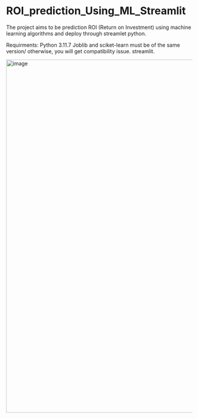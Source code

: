 # ROI_prediction_Using_ML_Streamlit
The project aims to be prediction ROI (Return on Investment) using machine learning algorithms and deploy through streamlet python.

Requirments:
Python 3.11.7
Joblib and sciket-learn must be of the same version/ otherwise, you will get compatibility issue. 
streamlit. 

<img width="956" alt="image" src="https://github.com/IslamHussain636/ROI_prediction_Using_ML_Streamlit/assets/95488099/ef049720-cf81-4005-a57c-7572ad732d56">

